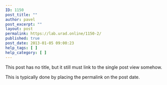 ```yaml
---
ID: 1150
post_title: ""
author: pavel
post_excerpt: ""
layout: post
permalink: https://lab.urad.online/1150-2/
published: true
post_date: 2013-01-05 09:00:23
help_tags: [ ]
help_category: [ ]
---
```

This post has no title, but it still must link to the single post view somehow.

This is typically done by placing the permalink on the post date.